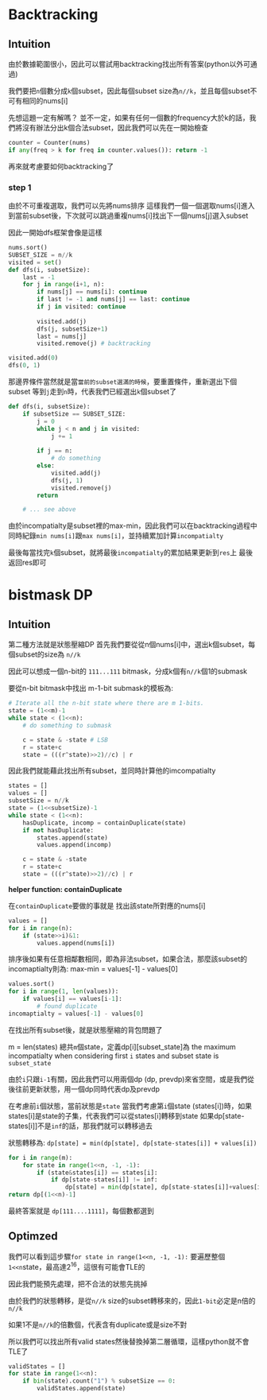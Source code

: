 # Backtracking

## Intuition

由於數據範圍很小，因此可以嘗試用backtracking找出所有答案(python以外可通過)

我們要把`n`個數分成`k`個subset，因此每個subset size為`n//k`，並且每個subset不可有相同的nums[i]

先想這題一定有解嗎？
並不一定，如果有任何一個數的frequency大於k的話，我們將沒有辦法分出k個合法subset，因此我們可以先在一開始檢查

```py
counter = Counter(nums)
if any(freq > k for freq in counter.values()): return -1
```

再來就考慮要如何backtracking了

### step 1 
由於不可重複選取，我們可以先將nums排序
這樣我們一個一個選取nums[i]進入到當前subset後，下次就可以跳過重複nums[i]找出下一個nums[j]選入subset

因此一開始dfs框架會像是這樣

```py
nums.sort()
SUBSET_SIZE = n//k
visited = set()
def dfs(i, subsetSize):
    last = -1
    for j in range(i+1, n):
        if nums[j] == nums[i]: continue
        if last != -1 and nums[j] == last: continue
        if j in visited: continue
        
        visited.add(j)
        dfs(j, subsetSize+1)
        last = nums[j]
        visited.remove(j) # backtracking

visited.add(0)
dfs(0, 1)
```

那邊界條件當然就是當`當前的subset選滿的時候`，要重置條件，重新選出下個subset
等到`j`走到`n`時，代表我們已經選出`k`個subset了

```py
def dfs(i, subsetSize):
    if subsetSize == SUBSET_SIZE:
        j = 0
        while j < n and j in visited:
            j += 1
        
        if j == n:
            # do something
        else:
            visited.add(j)
            dfs(j, 1)
            visited.remove(j)
        return

    # ... see above    
```

由於incompatialty是subset裡的max-min，因此我們可以在backtracking過程中同時紀錄`min nums[i]`跟`max nums[i]`，並持續累加計算`incompatialty`

最後每當找完`k`個subset，就將最後`incompatialty`的累加結果更新到`res`上
最後返回res即可

# bistmask DP

## Intuition

第二種方法就是狀態壓縮DP
首先我們要從從n個nums[i]中，選出k個subset，每個subset的size為 `n//k`

因此可以想成一個n-bit的 `111...111` bitmask，分成k個有`n//k`個1的submask

要從n-bit bitmask中找出 m-1-bit submask的模板為:

```py
# Iterate all the n-bit state where there are m 1-bits.
state = (1<<m)-1
while state < (1<<n):
    # do something to submask

    c = state & -state # LSB
    r = state+c
    state = (((r^state)>>2)//c) | r
```

因此我們就能藉此找出所有subset，並同時計算他的imcompatialty
```py
states = []
values = []
subsetSize = n//k
state = (1<<subsetSize)-1
while state < (1<<n):
    hasDuplicate, incomp = containDuplicate(state)
    if not hasDuplicate:
        states.append(state)
        values.append(incomp)

    c = state & -state
    r = state+c
    state = (((r^state)>>2)//c) | r
```

**helper function: containDuplicate**

在`containDuplicate`要做的事就是
找出該state所對應的nums[i]
```py
values = []
for i in range(n):
    if (state>>i)&1:
        values.append(nums[i])
```

排序後如果有任意相鄰數相同，即為非法subset，如果合法，那麼該subset的incomaptialty則為:
max-min = values[-1] - values[0]

```py
values.sort()
for i in range(1, len(values)):
    if values[i] == values[i-1]:
        # found duplicate
incomaptialty = values[-1] - values[0]
```

在找出所有subset後，就是狀態壓縮的背包問題了

m = len(states)
總共`m`個state，定義dp[i][subset_state]為 the maximum incompatialty when considering first `i` states and subset state is `subset_state`

由於`i`只跟`i-1`有關，因此我們可以用兩個dp (dp, prevdp)來省空間，或是我們從後往前更新狀態，用一個dp同時代表dp及prevdp

在考慮前`i`個狀態，當前狀態是`state`
當我們考慮第`i`個state (states[i])時，如果states[i]是state的子集，代表我們可以從states[i]轉移到state
如果dp[state-states[i]]不是`inf`的話，那我們就可以轉移過去

狀態轉移為:
`dp[state] = min(dp[state], dp[state-states[i]] + values[i])`

```py
for i in range(m):
    for state in range(1<<n, -1, -1):
        if (state&states[i]) == states[i]:
            if dp[state-states[i]] != inf:
                dp[state] = min(dp[state], dp[state-states[i]]+values[i])
return dp[(1<<n)-1]
```

最終答案就是 `dp[111....1111]`，每個數都選到

## Optimzed

我們可以看到這步驟`for state in range(1<<n, -1, -1):`
要遍歷整個`1<<n`state，最高達$2^16$，這很有可能會TLE的

因此我們能預先處理，把不合法的狀態先挑掉

由於我們的狀態轉移，是從`n//k` size的subset轉移來的，因此`1-bit`必定是n倍的`n//k`

如果1不是`n//k`的倍數個，代表含有duplicate或是size不對

所以我們可以找出所有valid states然後替換掉第二層循環，這樣python就不會TLE了
```py
validStates = []
for state in range(1<<n):
    if bin(state).count("1") % subsetSize == 0:
        validStates.append(state)
```